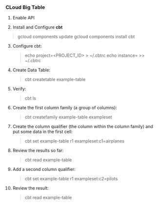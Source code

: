 ### CLoud Big Table

1. Enable API

2. Install and Configure **cbt**

> gcloud components update
> gcloud components install cbt

3. Configure cbt:

   > echo project=<PROJECT_ID> > ~/.cbtrc
   > echo instance=<emample-data-cbt> >> ~/.cbtrc

4. Create Data Table:

   > cbt createtable example-table

5. Verify:

   > cbt ls

6. Create the first column family (a group of columns):

   > cbt createfamily example-table exampleset

7. Create the column qualifier (the column within the column family) and put some data in the first cell:

   > cbt set example-table r1 exampleset:c1=airplanes

8. Review the results so far:

   > cbt read example-table

9. Add a second column qualifier:

   > cbt set example-table r1 exampleset:c2=pilots

10. Review the result:
    > cbt read example-table
